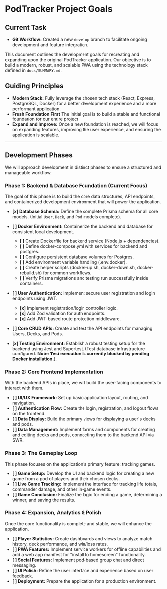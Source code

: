 # PodTracker Project Goals

## Current Task
- **Git Workflow:** Created a new `develop` branch to facilitate ongoing development and feature integration.

This document outlines the development goals for recreating and expanding upon the original PodTracker application. Our objective is to build a modern, robust, and scalable PWA using the technology stack defined in `docs/SUMMARY.md`.

## Guiding Principles

- **Modern Stack:** Fully leverage the chosen tech stack (React, Express, PostgreSQL, Docker) for a better development experience and a more performant application.
- **Fresh Foundation First** The initial goal is to build a stable and functional foundation for our entire project
- **Expand and Improve:** Once a new foundation is reached, we will focus on expanding features, improving the user experience, and ensuring the application is scalable.

---

## Development Phases

We will approach development in distinct phases to ensure a structured and manageable workflow.

### Phase 1: Backend & Database Foundation (Current Focus)

The goal of this phase is to build the core data structures, API endpoints, and containerized development environment that will power the application.
- **[x] Database Schema:** Define the complete Prisma schema for all core models. (Initial `User`, `Deck`, and `Pod` models complete).
- **[ ] Docker Environment:** Containerize the backend and database for consistent local development.
  - **[ ]** Create Dockerfile for backend service (Node.js + dependencies).
  - **[ ]** Define docker-compose.yml with services for backend and postgres.
  - **[ ]** Configure persistent database volumes for Postgres.
  - **[ ]** Add environment variable handling (.env.docker).
  - **[ ]** Create helper scripts (docker-up.sh, docker-down.sh, docker-rebuild.sh) for common workflows.
  - **[ ]** Verify Prisma migrations and testing run successfully inside containers.

- **[ ] User Authentication:** Implement secure user registration and login endpoints using JWT.
  - **[x]** Implement registration/login controller logic.
  - **[x]** Add Zod validation for auth endpoints.
  - **[x]** Add JWT-based route protection middleware.
- **[ ] Core CRUD APIs:** Create and test the API endpoints for managing Users, Decks, and Pods.
- **[x] Testing Environment:** Establish a robust testing setup for the backend using Jest and Supertest. (Test database infrastructure configured. **Note: Test execution is currently blocked by pending Docker installation.**).

### Phase 2: Core Frontend Implementation

With the backend APIs in place, we will build the user-facing components to interact with them.

- **[ ] UI/UX Framework:** Set up basic application layout, routing, and navigation.
- **[ ] Authentication Flow:** Create the login, registration, and logout flows on the frontend.
- **[ ] Data Display:** Build the primary views for displaying a user's decks and pods.
- **[ ] Data Management:** Implement forms and components for creating and editing decks and pods, connecting them to the backend API via SWR.

### Phase 3: The Gameplay Loop

This phase focuses on the application's primary feature: tracking games.

- **[ ] Game Setup:** Develop the UI and backend logic for creating a new game from a pod of players and their chosen decks.
- **[ ] Live Game Tracking:** Implement the interface for tracking life totals, commander damage, and other in-game events.
- **[ ] Game Conclusion:** Finalize the logic for ending a game, determining a winner, and saving the results.

### Phase 4: Expansion, Analytics & Polish

Once the core functionality is complete and stable, we will enhance the application.

- **[ ] Player Statistics:** Create dashboards and views to analyze match history, deck performance, and win/loss rates.
- **[ ] PWA Features:** Implement service workers for offline capabilities and add a web app manifest for "install to homescreen" functionality.
- **[ ] Social Features:** Implement pod-based group chat and direct messaging.
- **[ ] UI Polish:** Refine the user interface and experience based on user feedback.
- **[ ] Deployment:** Prepare the application for a production environment.

